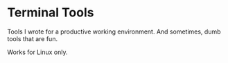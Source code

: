 
# Terminal Tools

Tools I wrote for a productive working environment. And sometimes, dumb tools that are fun.

Works for Linux only.

